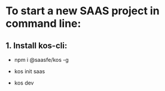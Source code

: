 # To start a new  SAAS project in command line:

## 1. Install kos-cli:

* npm i @saasfe/kos -g

* kos init saas

* kos dev

